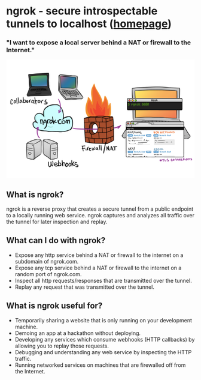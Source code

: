 # ngrok - secure introspectable tunnels to localhost ([homepage](https://ngrok.com))
### "I want to expose a local server behind a NAT or firewall to the Internet."

![](overview.png)

## What is ngrok?
ngrok is a reverse proxy that creates a secure tunnel from a public endpoint to a locally running web service.
ngrok captures and analyzes all traffic over the tunnel for later inspection and replay.

## What can I do with ngrok?
- Expose any http service behind a NAT or firewall to the internet on a subdomain of ngrok.com.
- Expose any tcp service behind a NAT or firewall to the internet on a random port of ngrok.com.
- Inspect all http requests/responses that are transmitted over the tunnel.
- Replay any request that was transmitted over the tunnel.


## What is ngrok useful for?
- Temporarily sharing a website that is only running on your development machine.
- Demoing an app at a hackathon without deploying.
- Developing any services which consume webhooks (HTTP callbacks) by allowing you to replay those requests.
- Debugging and understanding any web service by inspecting the HTTP traffic.
- Running networked services on machines that are firewalled off from the Internet.
